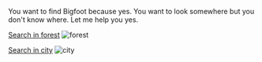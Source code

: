 You want to find Bigfoot because yes. You want to look somewhere but you don't know where. Let me help you yes.

[Search in forest](forest.md)
![forest](https://www.positive.news/wp-content/uploads/2019/03/feat-1800x0-c-center.jpg)


[Search in city](city.md)
![city](cityimage.jpg)